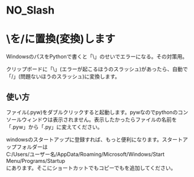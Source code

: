 # NO_Slash
<h1>\を/に置換(変換)します</h1>
WindowsのパスをPythonで書くと「\」のせいでエラーになる。その対策用。

クリップボードに「\」(エラーが起こるほうのスラッシュ)があったら、自動で「/」(問題ないほうのスラッシュ)に変換します。

<h2>使い方</h2>
<p>ファイル(.pyw)をダブルクリックすると起動します。pywなのでpythonのコンソールウィンドウは表示されません。表示したかったらファイルの名前を「.pyw」から「.py」に変えてください。</p>

<p>windowsのスタートアップに登録すれば、もっと便利になります。スタートアップフォルダーは</br>
C:/Users/ユーザー名/AppData/Roaming/Microsoft/Windows/Start Menu/Programs/Startup</br>
にあります。そこにショートカットでもコピーでもを追加してください。</p>
